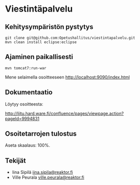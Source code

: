 Viestintäpalvelu
================

Kehitysympäristön pystytys
--------------------------

    git clone git@github.com:Opetushallitus/viestintapalvelu.git
    mvn clean install eclipse:eclipse

Ajaminen paikallisesti
----------------------

    mvn tomcat7:run-war
    
Mene selaimella osoitteeseen <http://localhost:9090/index.html>

Dokumentaatio
-------------

Löytyy osoitteesta:

<http://liitu.hard.ware.fi/confluence/pages/viewpage.action?pageId=9994831>

Osoitetarrojen tulostus
-----------------------

Aseta skaalaus: 100%.

Tekijät
-------

* Iina Sipilä <iina.sipila@reaktor.fi>
* Ville Peurala <ville.peurala@reaktor.fi>
